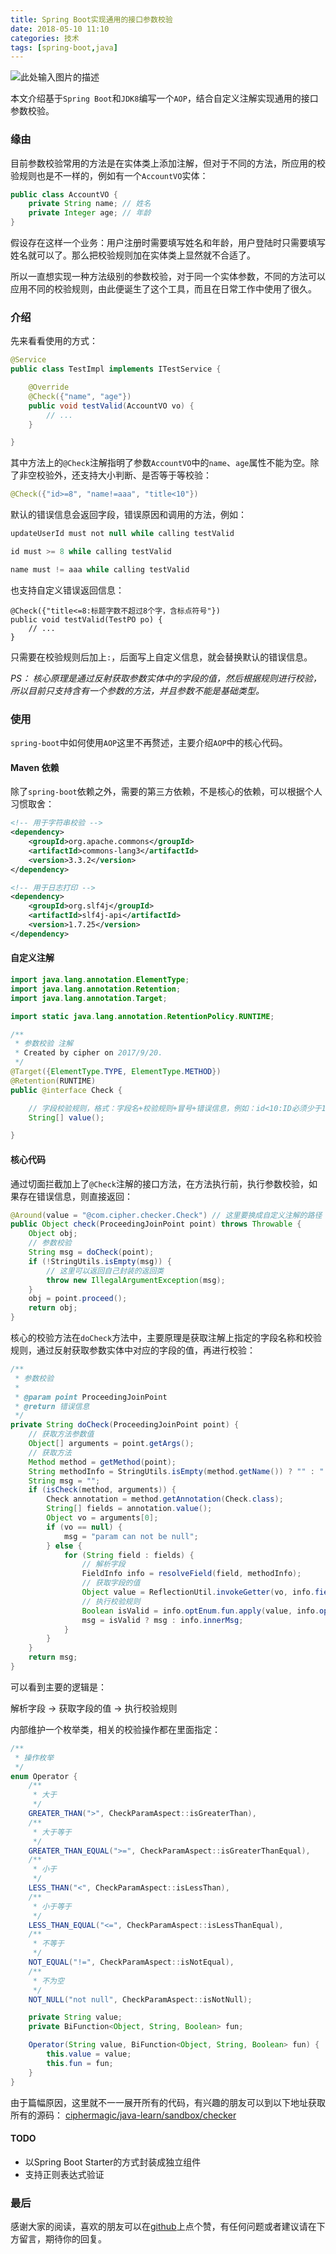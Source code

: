 ```yaml
---
title: Spring Boot实现通用的接口参数校验
date: 2018-05-10 11:10
categories: 技术
tags: [spring-boot,java] 
---
```

![此处输入图片的描述][1]

本文介绍基于`Spring Boot`和`JDK8`编写一个`AOP`，结合自定义注解实现通用的接口参数校验。

<!-- more -->

### 缘由
目前参数校验常用的方法是在实体类上添加注解，但对于不同的方法，所应用的校验规则也是不一样的，例如有一个`AccountVO`实体：
``` java
public class AccountVO {
    private String name; // 姓名
    private Integer age; // 年龄
}
```
假设存在这样一个业务：用户注册时需要填写姓名和年龄，用户登陆时只需要填写姓名就可以了。那么把校验规则加在实体类上显然就不合适了。

所以一直想实现一种方法级别的参数校验，对于同一个实体参数，不同的方法可以应用不同的校验规则，由此便诞生了这个工具，而且在日常工作中使用了很久。

### 介绍

先来看看使用的方式：
``` java
@Service
public class TestImpl implements ITestService {

    @Override
    @Check({"name", "age"})
    public void testValid(AccountVO vo) {
        // ...
    }

}
```

其中方法上的`@Check`注解指明了参数`AccountVO`中的`name`、`age`属性不能为空。除了非空校验外，还支持大小判断、是否等于等校验：
``` java
@Check({"id>=8", "name!=aaa", "title<10"})
```

默认的错误信息会返回字段，错误原因和调用的方法，例如：
``` java
updateUserId must not null while calling testValid

id must >= 8 while calling testValid

name must != aaa while calling testValid
```

也支持自定义错误返回信息：
```
@Check({"title<=8:标题字数不超过8个字，含标点符号"})
public void testValid(TestPO po) {
    // ...
}
```
只需要在校验规则后加上`:`，后面写上自定义信息，就会替换默认的错误信息。

*PS：
核心原理是通过反射获取参数实体中的字段的值，然后根据规则进行校验，
所以目前只支持含有一个参数的方法，并且参数不能是基础类型。*

### 使用

`spring-boot`中如何使用`AOP`这里不再赘述，主要介绍`AOP`中的核心代码。

#### Maven 依赖
除了`spring-boot`依赖之外，需要的第三方依赖，不是核心的依赖，可以根据个人习惯取舍：
``` xml
<!-- 用于字符串校验 -->
<dependency>
    <groupId>org.apache.commons</groupId>
    <artifactId>commons-lang3</artifactId>
    <version>3.3.2</version>
</dependency>

<!-- 用于日志打印 -->
<dependency>
    <groupId>org.slf4j</groupId>
    <artifactId>slf4j-api</artifactId>
    <version>1.7.25</version>
</dependency>
```

#### 自定义注解
``` java
import java.lang.annotation.ElementType;
import java.lang.annotation.Retention;
import java.lang.annotation.Target;

import static java.lang.annotation.RetentionPolicy.RUNTIME;

/**
 * 参数校验 注解
 * Created by cipher on 2017/9/20.
 */
@Target({ElementType.TYPE, ElementType.METHOD})
@Retention(RUNTIME)
public @interface Check {

    // 字段校验规则，格式：字段名+校验规则+冒号+错误信息，例如：id<10:ID必须少于10
    String[] value();

}
```

#### 核心代码

通过切面拦截加上了`@Check`注解的接口方法，在方法执行前，执行参数校验，如果存在错误信息，则直接返回：

``` java
@Around(value = "@com.cipher.checker.Check") // 这里要换成自定义注解的路径
public Object check(ProceedingJoinPoint point) throws Throwable {
    Object obj;
    // 参数校验
    String msg = doCheck(point);
    if (!StringUtils.isEmpty(msg)) {
        // 这里可以返回自己封装的返回类
        throw new IllegalArgumentException(msg);
    }
    obj = point.proceed();
    return obj;
}
```

核心的校验方法在`doCheck`方法中，主要原理是获取注解上指定的字段名称和校验规则，通过反射获取参数实体中对应的字段的值，再进行校验：

``` java
/**
 * 参数校验
 *
 * @param point ProceedingJoinPoint
 * @return 错误信息
 */
private String doCheck(ProceedingJoinPoint point) {
    // 获取方法参数值
    Object[] arguments = point.getArgs();
    // 获取方法
    Method method = getMethod(point);
    String methodInfo = StringUtils.isEmpty(method.getName()) ? "" : " while calling " + method.getName();
    String msg = "";
    if (isCheck(method, arguments)) {
        Check annotation = method.getAnnotation(Check.class);
        String[] fields = annotation.value();
        Object vo = arguments[0];
        if (vo == null) {
            msg = "param can not be null";
        } else {
            for (String field : fields) {
                // 解析字段
                FieldInfo info = resolveField(field, methodInfo);
                // 获取字段的值
                Object value = ReflectionUtil.invokeGetter(vo, info.field);
                // 执行校验规则
                Boolean isValid = info.optEnum.fun.apply(value, info.operatorNum);
                msg = isValid ? msg : info.innerMsg;
            }
        }
    }
    return msg;
}
```
可以看到主要的逻辑是：

解析字段 -> 获取字段的值 -> 执行校验规则

内部维护一个枚举类，相关的校验操作都在里面指定：
``` java
/**
 * 操作枚举
 */
enum Operator {
    /**
     * 大于
     */
    GREATER_THAN(">", CheckParamAspect::isGreaterThan),
    /**
     * 大于等于
     */
    GREATER_THAN_EQUAL(">=", CheckParamAspect::isGreaterThanEqual),
    /**
     * 小于
     */
    LESS_THAN("<", CheckParamAspect::isLessThan),
    /**
     * 小于等于
     */
    LESS_THAN_EQUAL("<=", CheckParamAspect::isLessThanEqual),
    /**
     * 不等于
     */
    NOT_EQUAL("!=", CheckParamAspect::isNotEqual),
    /**
     * 不为空
     */
    NOT_NULL("not null", CheckParamAspect::isNotNull);

    private String value;
    private BiFunction<Object, String, Boolean> fun;

    Operator(String value, BiFunction<Object, String, Boolean> fun) {
        this.value = value;
        this.fun = fun;
    }
}
```

由于篇幅原因，这里就不一一展开所有的代码，有兴趣的朋友可以到以下地址获取所有的源码：
[ciphermagic/java-learn/sandbox/checker][2]

#### TODO
- 以Spring Boot Starter的方式封装成独立组件
- 支持正则表达式验证

### 最后
感谢大家的阅读，喜欢的朋友可以在[github][3]上点个赞，有任何问题或者建议请在下方留言，期待你的回复。


  [1]: https://files.ciphermagic.cn/check1.jpeg
  [2]: https://github.com/ciphermagic/java-learn/tree/master/sandbox/src/main/java/com/cipher/checker
  [3]: https://github.com/ciphermagic/java-learn
